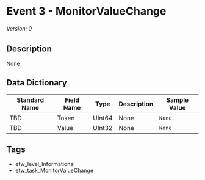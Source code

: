 # Event 3 - MonitorValueChange
###### Version: 0

## Description
None

## Data Dictionary
|Standard Name|Field Name|Type|Description|Sample Value|
|---|---|---|---|---|
|TBD|Token|UInt64|None|`None`|
|TBD|Value|UInt32|None|`None`|

## Tags
* etw_level_Informational
* etw_task_MonitorValueChange